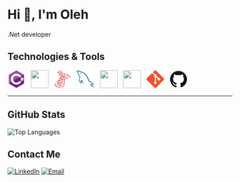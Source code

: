 # Hi 👋, I'm Oleh

.Net developer 


## Technologies & Tools

<img src="https://raw.githubusercontent.com/devicons/devicon/master/icons/csharp/csharp-original.svg" width="40" height="40"/> &nbsp;
<img src="https://raw.githubusercontent.com/dotnet/brand/main/logo/dotnet-logo.svg" width="40" height="40"/> &nbsp;
<img src="https://raw.githubusercontent.com/devicons/devicon/master/icons/microsoftsqlserver/microsoftsqlserver-plain.svg" width="40" height="40"/> &nbsp;
<img src="https://raw.githubusercontent.com/devicons/devicon/master/icons/mysql/mysql-original.svg" width="40" height="40"/> &nbsp;
<img src="https://www.vectorlogo.zone/logos/redis/redis-icon.svg" width="40" height="40"/> &nbsp;
<img src="https://www.vectorlogo.zone/logos/getpostman/getpostman-icon.svg" width="40" height="40"/> &nbsp;
<img src="https://raw.githubusercontent.com/devicons/devicon/master/icons/git/git-original.svg" width="40" height="40"/> &nbsp;
<img src="https://raw.githubusercontent.com/devicons/devicon/master/icons/github/github-original.svg" width="40" height="40"/> &nbsp;




---

## GitHub Stats

![Top Languages](https://github-readme-stats.vercel.app/api/top-langs?username=oket23&show_icons=true&locale=en&layout=compact&theme=tokyonight)  

## Contact Me

[![LinkedIn](https://img.shields.io/badge/LinkedIn-0A66C2?style=for-the-badge&logo=linkedin&logoColor=white)](https://www.linkedin.com/in/oleg-golub/)
[![Email](https://img.shields.io/badge/Email-D14836?style=for-the-badge&logo=gmail&logoColor=white)](mailto:oleggolub460@gmail.com)
